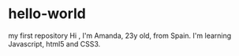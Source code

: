 # hello-world
my first repository
Hi , I'm Amanda, 23y old,  from Spain. I'm learning Javascript, html5 and CSS3.
